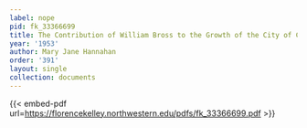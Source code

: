 ```yaml
---
label: nope
pid: fk_33366699
title: The Contribution of William Bross to the Growth of the City of Chicago
year: '1953'
author: Mary Jane Hannahan
order: '391'
layout: single
collection: documents
---
```



{{< embed-pdf url=https://florencekelley.northwestern.edu/pdfs/fk_33366699.pdf >}}